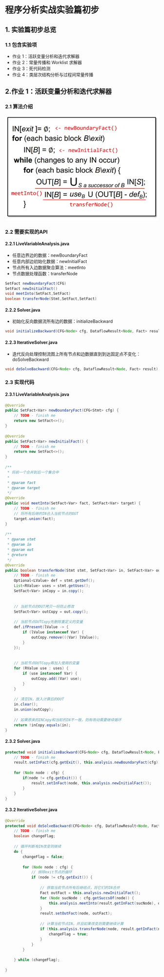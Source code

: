 # 程序分析实战实验篇初步

## 1. 实验篇初步总览
### 1.1 包含实验项
* 作业 1：活跃变量分析和迭代求解器
* 作业 2：常量传播和 Worklist 求解器
* 作业 3：死代码检测
* 作业 4：类层次结构分析与过程间常量传播

## 2.作业 1：活跃变量分析和迭代求解器
### 2.1 算法介绍
![活跃变量分析和迭代求解器算法](image/实战/S2.程序分析实战实验篇初步/活跃变量分析和迭代求解器算法.png)

### 2.2 需要实现的API
#### 2.2.1 LiveVariableAnalysis.java
* 任意边界边的数据：newBoundaryFact
* 任意内部边初始化数据：newInitialFact
* 节点所有入边数据聚合算法：meetInto
* 节点数据处理函数：transferNode

```java
SetFact newBoundaryFact(CFG)
SetFact newInitialFact()
void meetInto(SetFact,SetFact)
boolean transferNode(Stmt,SetFact,SetFact)
```

#### 2.2.2 Solver.java
* 初始化反向数据流所有边的数据：initializeBackward

```java
void initializeBackward(CFG<Node> cfg, DataflowResult<Node, Fact> result)
```

#### 2.2.3 IterativeSolver.java
* 迭代反向处理控制流图上所有节点和边数据直到到达固定点不变化：doSolveBackward

```java
void doSolveBackward(CFG<Node> cfg, DataflowResult<Node, Fact> result)
```

### 2.3 实现代码
#### 2.3.1 LiveVariableAnalysis.java
```java
@Override
public SetFact<Var> newBoundaryFact(CFG<Stmt> cfg) {
    // TODO - finish me
    return new SetFact<>();
}

@Override
public SetFact<Var> newInitialFact() {
    // TODO - finish me
    return new SetFact<>();
}

/**
 * 将前一个合并到后一个集合中
 *
 * @param fact
 * @param target
 */
@Override
public void meetInto(SetFact<Var> fact, SetFact<Var> target) {
    // TODO - finish me
    // 将所有后继的IN合入当前节点的OUT
    target.union(fact);
}

/**
 * @param stmt
 * @param in
 * @param out
 * @return
 */
@Override
public boolean transferNode(Stmt stmt, SetFact<Var> in, SetFact<Var> out) {
    // TODO - finish me
    Optional<LValue> def = stmt.getDef();
    List<RValue> uses = stmt.getUses();
    SetFact<Var> inCopy = in.copy();


    // 当前节点的OUT拷贝一份防止修改
    SetFact<Var> outCopy = out.copy();

    // 当前节点OUTCopy先删除重定义的变量
    def.ifPresent(lValue -> {
        if (lValue instanceof Var) {
            outCopy.remove(((Var) lValue));
        }
    });


    // 当前节点OUTCopy再加入使用的变量
    for (RValue use : uses) {
        if (use instanceof Var) {
            outCopy.add((Var) use);
        }
    }

    // 清空IN，放入计算后的OUT
    in.clear();
    in.union(outCopy);

    // 如果原来的INCopy和当前的IN不一致，则有改动需要继续循环
    return !inCopy.equals(in);
}
```

#### 2.3.2 Solver.java
```java
protected void initializeBackward(CFG<Node> cfg, DataflowResult<Node, Fact> result) {
    // TODO - finish me
    result.setInFact(cfg.getExit(), this.analysis.newBoundaryFact(cfg));

    for (Node node : cfg) {
        if(node != cfg.getExit()) {
            result.setInFact(node, this.analysis.newInitialFact());
        }
    }
}
```

#### 2.3.2 IterativeSolver.java
```java
@Override
protected void doSolveBackward(CFG<Node> cfg, DataflowResult<Node, Fact> result) {
    // TODO - finish me
    boolean changeFlag;

    // 循环判断有IN改变则继续
    do {
        changeFlag = false;

        for (Node node : cfg) {
            // 排除exit节点的循环
            if (node != cfg.getExit()) {

                // 获取当前节点所有后继结点，将它们的IN合并
                Fact outFact = this.analysis.newInitialFact();
                for (Node sucNode : cfg.getSuccsOf(node)) {
                    this.analysis.meetInto(result.getInFact(sucNode), outFact);
                }
                result.setOutFact(node, outFact);

                // 计算当前节点IN，并且如果改变则需要继续计算
                if (this.analysis.transferNode(node, result.getInFact(node), result.getOutFact(node))) {
                    changeFlag = true;
                }
            }
        }

    } while (changeFlag);

}
```